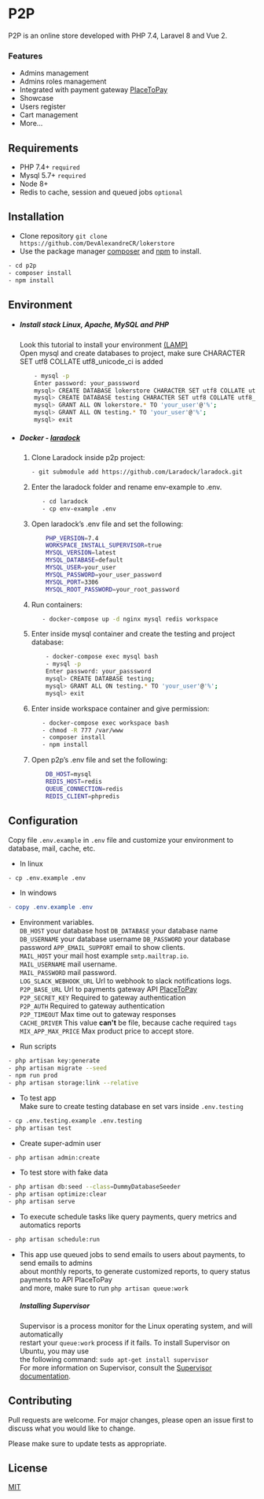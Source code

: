 # P2P

P2P is an online store developed with PHP 7.4, Laravel 8 and Vue 2.

### Features

- Admins management
- Admins roles management
- Integrated with payment gateway [PlaceToPay](https://www.placetopay.com/web/)
- Showcase
- Users register
- Cart management
- More...

## Requirements

- PHP 7.4+ `required`
- Mysql 5.7+ `required`
- Node 8+
- Redis to cache, session and queued jobs  `optional`

## Installation

- Clone repository `git clone https://github.com/DevAlexandreCR/lokerstore`
- Use the package manager [composer](https://getcomposer.org/download/) and [npm](https://nodejs.org/es/) to install.

```bash
- cd p2p
- composer install
- npm install
```

## Environment

- ##### Install stack Linux, Apache, MySQL and PHP
  Look this tutorial to install your environment [(LAMP)](https://www.digitalocean.com/community/tutorials/how-to-install-linux-apache-mysql-php-lamp-stack-on-ubuntu-20-04-es#paso-1-instalar-apache-y-actualizar-el-firewall)  
  Open mysql and create databases to project, make sure CHARACTER SET utf8 COLLATE utf8_unicode_ci is added
    ```bash
        - mysql -p
        Enter password: your_passsword
        mysql> CREATE DATABASE lokerstore CHARACTER SET utf8 COLLATE utf8_unicode_ci;
        mysql> CREATE DATABASE testing CHARACTER SET utf8 COLLATE utf8_unicode_ci;
        mysql> GRANT ALL ON lokerstore.* TO 'your_user'@'%';
        mysql> GRANT ALL ON testing.* TO 'your_user'@'%';
        mysql> exit
    ```
- ##### Docker - [laradock](http://laradock.io/)
    1. Clone Laradock inside p2p project:
       ```bash
       - git submodule add https://github.com/Laradock/laradock.git
       ```  
    2. Enter the laradock folder and rename env-example to .env.
        ```bash
           - cd laradock
           - cp env-example .env 
        ``` 
    3. Open laradock’s .env file and set the following:
       ```bash
           PHP_VERSION=7.4
           WORKSPACE_INSTALL_SUPERVISOR=true
           MYSQL_VERSION=latest
           MYSQL_DATABASE=default
           MYSQL_USER=your_user
           MYSQL_PASSWORD=your_user_password
           MYSQL_PORT=3306
           MYSQL_ROOT_PASSWORD=your_root_password
       ```
    4. Run containers:
        ```bash
           - docker-compose up -d nginx mysql redis workspace
        ```
    5. Enter inside mysql container and create the testing and project database:
        ```bash
            - docker-compose exec mysql bash
            - mysql -p
            Enter password: your_passsword
            mysql> CREATE DATABASE testing;
            mysql> GRANT ALL ON testing.* TO 'your_user'@'%';
            mysql> exit
        ```
    6. Enter inside workspace container and give permission:
        ```bash
           - docker-compose exec workspace bash
           - chmod -R 777 /var/www
           - composer install
           - npm install      
        ```
    7. Open p2p’s .env file and set the following:
        ```bash
            DB_HOST=mysql
            REDIS_HOST=redis
            QUEUE_CONNECTION=redis
            REDIS_CLIENT=phpredis
        ```  
## Configuration
Copy file `.env.example` in `.env` file and customize your environment to database, mail, cache, etc.

- In linux
```bash
- cp .env.example .env
```
- In windows
```powershell
- copy .env.example .env
```
- Environment variables.   
  `DB_HOST` your database host
  `DB_DATABASE` your database name
  `DB_USERNAME` your database username
  `DB_PASSWORD` your database password
  `APP_EMAIL_SUPPORT` email to show clients.   
  `MAIL_HOST`  your mail host example `smtp.mailtrap.io`.   
  `MAIL_USERNAME`  mail username.   
  `MAIL_PASSWORD`  mail password.   
  `LOG_SLACK_WEBHOOK_URL` Url to webhook to slack notifications logs.   
  `P2P_BASE_URL` Url to payments gateway API [PlaceToPay](https://www.placetopay.com/web/)  
  `P2P_SECRET_KEY` Required to gateway authentication     
  `P2P_AUTH` Required to gateway authentication  
  `P2P_TIMEOUT` Max time out to gateway responses  
  `CACHE_DRIVER` This value **can't** be file, because cache required `tags`
  `MIX_APP_MAX_PRICE` Max product price to accept store.

- Run scripts
```bash
- php artisan key:generate
- php artisan migrate --seed
- npm run prod 
- php artisan storage:link --relative
```
- To test app  
  Make sure to create testing database en set vars inside `.env.testing`
```bash
- cp .env.testing.example .env.testing
- php artisan test
```
- Create super-admin user
```bash
- php artisan admin:create
```
- To test store with fake data
```bash
- php artisan db:seed --class=DummyDatabaseSeeder
- php artisan optimize:clear
- php artisan serve
```
- To execute schedule tasks like query payments, query metrics and automatics reports
```bash
- php artisan schedule:run
```

- This app use queued jobs to send emails to users about payments, to send emails to admins      
  about monthly reports, to generate customized reports, to query status payments to API PlaceToPay  
  and more, make sure to run `php artisan queue:work`
  ##### Installing Supervisor
  Supervisor is a process monitor for the Linux operating system, and will automatically  
  restart your `queue:work` process if it fails. To install Supervisor on Ubuntu, you may use  
  the following command: `sudo apt-get install supervisor`  
  For more information on Supervisor, consult the [Supervisor documentation](http://supervisord.org/index.html).
  
## Contributing
Pull requests are welcome. For major changes, please open an issue first to discuss what you would like to change.

Please make sure to update tests as appropriate.

## License
[MIT](https://choosealicense.com/licenses/mit/)
